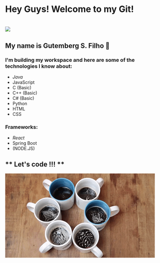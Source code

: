 # <h1>Hey Guys! Welcome to my Git!<h1>
  ![](giphy.gif)
## <p>My name is <strong>Gutemberg S. Filho</strong> 🖖</p>
  
### I'm building my workspace and here are some of the technologies I know about:

  -  <em> Java </em> 
  -   JavaScript 
  -   C (Basic)
  -   C++ (Basic) 
  -   C# (Basic)
  -   Python
  -   HTML
  -   CSS </em>

### Frameworks:

  - <em>React</em>
  - Spring Boot
  - (NODE.JS)

## ** Let's code !!! **

![](giphy2.gif)

<!--
**GitBerg/GitBerg** is a ✨ _special_ ✨ repository because its `README.md` (this file) appears on your GitHub profile.

Here are some ideas to get you started:

- 🔭 I’m currently working on ...
- 🌱 I’m currently learning ...
- 👯 I’m looking to collaborate on ...
- 🤔 I’m looking for help with ...
- 💬 Ask me about ...
- 📫 How to reach me: ...
- 😄 Pronouns: ...
- ⚡ Fun fact: ...
-->
